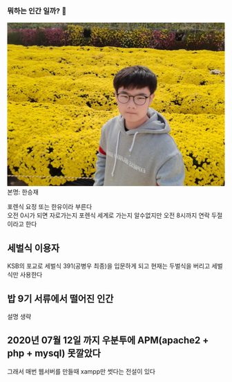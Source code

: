 ### 뭐하는 인간 일까? 👋
<img src=https://raw.githubusercontent.com/Han-seungjae/Han-seungjae/master/han.jpg>
본명: 한승재

포렌식 요정 또는 한유이라 부른다<br>
오전 0시가 되면 자로가는지 포렌식 세계로 가는지 알수없지만 오전  8시까지 연락 두절이라고 한다

<h2>세벌식 이용자</h2>

KSB의 포교로 세벌식 391(공병우 최종)을 입문하게 되고 현재는 두벌식을 버리고 세벌식만 사용한다

<h2>밥 9기 서류에서 떨어진 인간</h2>
설명 생략<br>

<h2>2020년 07월 12일 까지 우분투에 APM(apache2 + php + mysql) 못깔았다</h2>
그래서 매번 웹서버를 만들때 xampp만 썻다는 전설이 있다

